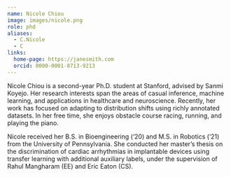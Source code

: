 ```yaml
---
name: Nicole Chiou
image: images/nicole.png
role: phd
aliases:
  - C.Nicole
  - C 
links:
  home-page: https://janesmith.com
  orcid: 0000-0001-8713-9213
---
```


Nicole Chiou is a second-year Ph.D. student at Stanford, advised by Sanmi Koyejo. Her research interests span the areas of casual inference, machine learning, and applications in healthcare and neuroscience. Recently, her work has focused on adapting to distribution shifts using richly annotated datasets. In her free time, she enjoys obstacle course racing, running, and playing the piano.

Nicole received her B.S. in Bioengineering (‘20) and M.S. in Robotics (‘21) from the University of Pennsylvania. She conducted her master’s thesis on the discrimination of cardiac arrhythmias in implantable devices using transfer learning with additional auxiliary labels, under the supervision of Rahul Mangharam (EE) and Eric Eaton (CS).

